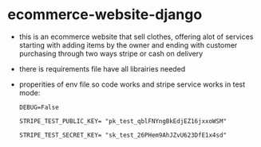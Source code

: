 # ecommerce-website-django
* this is an ecommerce website that sell clothes, offering alot of services starting with adding items by the owner and ending with customer purchasing through two ways stripe or cash on delivery
  
* there is requirements file have all librairies needed
  
* properities of env file so code works and stripe service works in test mode:
  
      DEBUG=False
  
      STRIPE_TEST_PUBLIC_KEY= "pk_test_qblFNYngBkEdjEZ16jxxoWSM"
  
      STRIPE_TEST_SECRET_KEY= "sk_test_26PHem9AhJZvU623DfE1x4sd"
